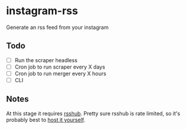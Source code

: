# instagram-rss

Generate an rss feed from your instagram

## Todo

- [ ] Run the scraper headless
- [ ] Cron job to run scraper every X days
- [ ] Cron job to run merger every X hours
- [ ] CLI

## Notes

At this stage it requires [rsshub](https://github.com/DIYgod/RSSHub). Pretty sure rsshub is rate limited, so it's probably best to [host it yourself](https://docs.rsshub.app/en/install/).
